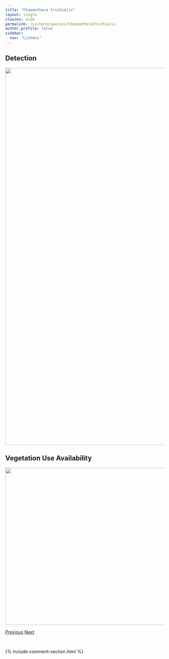 ```yaml
---
title: "Chaenotheca trichialis"
layout: single
classes: wide
permalink: /Lichens/species/ChaenothecaTrichialis
author_profile: false
sidebar:
  nav: "Lichens"
---
```


<h2>Detection</h2>

<a href="https://drive.google.com/uc?export=view&id=1jcRVvDXPUsGjdfT1cphTeodvGoemu71J">
<img src="https://drive.google.com/uc?export=view&id=1jcRVvDXPUsGjdfT1cphTeodvGoemu71J" height = "1200" width = "800">
</a>


<h2>Vegetation Use Availability</h2>

<a href="https://drive.google.com/uc?export=view&id=1Tuy25nprCo0NgteBQIDtKrIP3bZvIGlZ">
<img src="https://drive.google.com/uc?export=view&id=1Tuy25nprCo0NgteBQIDtKrIP3bZvIGlZ" height = "500" width = "1000">
</a>


<a href="/DevelopmentWebsite/Lichens/species/ChaenothecaStemonea" class="pagination--pager" title="Chaenotheca stemonea">Previous</a> <a href="/DevelopmentWebsite/Lichens/species/ChaenothecaXyloxena" class="pagination--pager" title="Chaenotheca xyloxena">Next</a>

<p>&nbsp;</p>

{% include comment-section.html %}
